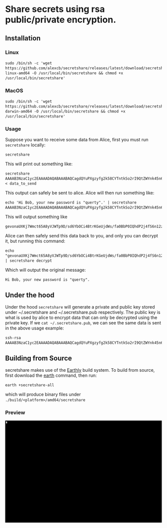 # Share secrets using rsa public/private encryption.

## Installation

### Linux

    sudo /bin/sh -c 'wget https://github.com/alexcb/secretshare/releases/latest/download/secretshare-linux-amd64 -O /usr/local/bin/secretshare && chmod +x /usr/local/bin/secretshare'

### MacOS

    sudo /bin/sh -c 'wget https://github.com/alexcb/secretshare/releases/latest/download/secretshare-darwin-amd64 -O /usr/local/bin/secretshare && chmod +x /usr/local/bin/secretshare'

### Usage

Suppose you want to receive some data from Alice, first you must run `secretshare` locally:

    secretshare

This will print out something like:

    secretshare AAAAB3NzaC1yc2EAAAADAQABAAABAQCagdQYuPXgzyfg2k58CYTntkSo2rI9QtZWYnk45n6oZGW8wGUoqrmCeLCbCo7HG6JJD+jUuWx9ELmC2rRINQnhJdBdwbMlOx8v7oSr60xR8b0pYRL1gm6DseU0u/pClBfGcwV7tsxuRspk/c3/cpYOFcs2vN5mXo29qSpg1w4iE3snoAOQGajN1U4sT3rht5hjx188d9MxuBTnqd0yW7RQMSS8YqdszaAiwUQ2rtwMKDUp5CT+5LZ/QW/EMexRSEfgkjGGmz+NlBAhGDTrBByw2Dl+6pZESAtxmCaZ6vzG+CSqH5oQVXVl/A9YEQiuDVGdxcfF3jYmlYIfISeMtRTj < data_to_send

This output can safely be sent to alice. Alice will then run something like:

    echo 'Hi Bob, your new password is "querty".' | secretshare AAAAB3NzaC1yc2EAAAADAQABAAABAQCagdQYuPXgzyfg2k58CYTntkSo2rI9QtZWYnk45n6oZGW8wGUoqrmCeLCbCo7HG6JJD+jUuWx9ELmC2rRINQnhJdBdwbMlOx8v7oSr60xR8b0pYRL1gm6DseU0u/pClBfGcwV7tsxuRspk/c3/cpYOFcs2vN5mXo29qSpg1w4iE3snoAOQGajN1U4sT3rht5hjx188d9MxuBTnqd0yW7RQMSS8YqdszaAiwUQ2rtwMKDUp5CT+5LZ/QW/EMexRSEfgkjGGmz+NlBAhGDTrBByw2Dl+6pZESAtxmCaZ6vzG+CSqH5oQVXVl/A9YEQiuDVGdxcfF3jYmlYIfISeMtRTj

This will output something like

    gevonaUXKj7Wmct65A8yVJWTp9D/sd6YbOCi4BtrKGeUjdWs/fa0BbP0IQhdP2j4fS6n12zGmgkOXHLJyJnG9OPxZ+EaPcIfVBs5TfvNnC/8Dfu+V5ScRIYXBHVjRsDOBQCYzeOSwFvq1vUyuq20Wr7s3szbgFkDttxPsaXMKyxTcVEqkgSp09dhV7roqBmsRUDbAFpIWLIUb4ZAtCfU6rbWaAes9acSmMT3fvW/no1gsa3/Wobdpj3T7WVrQsj+upr2ANlFyA3Bt7IOKxmJhrrRYOBxAkk6NEnYmrHWR26KGRhz/VRPxAZWsB/qMoVAw5ukjnVple2+x8SMrIE9Gg==

Alice can then safely send this data back to you, and only you can decrypt it, but running this command:

    echo "gevonaUXKj7Wmct65A8yVJWTp9D/sd6YbOCi4BtrKGeUjdWs/fa0BbP0IQhdP2j4fS6n12zGmgkOXHLJyJnG9OPxZ+EaPcIfVBs5TfvNnC/8Dfu+V5ScRIYXBHVjRsDOBQCYzeOSwFvq1vUyuq20Wr7s3szbgFkDttxPsaXMKyxTcVEqkgSp09dhV7roqBmsRUDbAFpIWLIUb4ZAtCfU6rbWaAes9acSmMT3fvW/no1gsa3/Wobdpj3T7WVrQsj+upr2ANlFyA3Bt7IOKxmJhrrRYOBxAkk6NEnYmrHWR26KGRhz/VRPxAZWsB/qMoVAw5ukjnVple2+x8SMrIE9Gg==" | secretshare decrypt

Which will output the original message:

    Hi Bob, your new password is "querty".

## Under the hood

Under the hood `secretshare` will generate a private and public key stored under ~/.secretshare and ~/.secretshare.pub respectively. The public key is what is used by alice to encrypt data that can only be decrypted using the private key. If we `cat ~/.secretshare.pub`, we can see the same data is sent in the above usage example:

    ssh-rsa AAAAB3NzaC1yc2EAAAADAQABAAABAQCagdQYuPXgzyfg2k58CYTntkSo2rI9QtZWYnk45n6oZGW8wGUoqrmCeLCbCo7HG6JJD+jUuWx9ELmC2rRINQnhJdBdwbMlOx8v7oSr60xR8b0pYRL1gm6DseU0u/pClBfGcwV7tsxuRspk/c3/cpYOFcs2vN5mXo29qSpg1w4iE3snoAOQGajN1U4sT3rht5hjx188d9MxuBTnqd0yW7RQMSS8YqdszaAiwUQ2rtwMKDUp5CT+5LZ/QW/EMexRSEfgkjGGmz+NlBAhGDTrBByw2Dl+6pZESAtxmCaZ6vzG+CSqH5oQVXVl/A9YEQiuDVGdxcfF3jYmlYIfISeMtRTj


## Building from Source

secretshare makes use of the [Earthly](https://www.earthly.dev/) build system. To build from source,
first download the [earth](https://github.com/earthly/earthly) command, then run:

    earth +secretshare-all

which will produce binary files under `./build/<platform>/amd64/secretshare`

### Preview

[![asciicast](preview.gif)](https://asciinema.org/a/369195?&speed=2)

